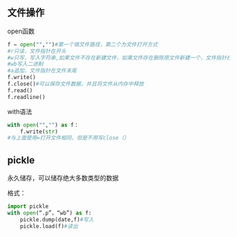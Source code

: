 ## 文件操作

open函数

```python
f = open("","")#第一个填文件路径，第二个为文件打开方式
#r只读，文件指针在开头
#w只写，写入字符串,如果文件不存在新建文件，如果文件存在删除原文件新建一个，文件指针在开头
#wb写入二进制
#a追加，文件指针在文件末尾
f.write()
f.close()#可以保存文件数据，并且将文件从内存中释放
f.read()
f.readline()
```

with语法

```python
with open("","") as f：
	f.write(str)
#与上面使用=打开文件相同，但是不用写close（）
```

## pickle

永久储存，可以储存绝大多数类型的数据

格式：

```python
import pickle
with open(“.p”，“wb”) as f:
	pickle.dump(date,f)#写入
    pickle.load(f)#读出
```

